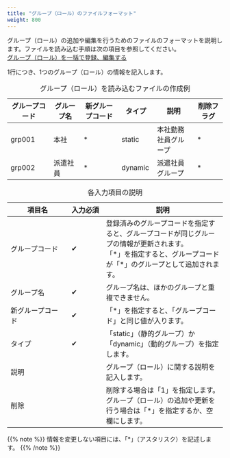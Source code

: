 ```yaml
---
title: "グループ（ロール）のファイルフォーマット"
weight: 800
---
```

グループ（ロール）の追加や編集を行うためのファイルのフォーマットを説明します。ファイルを読み込む手順は次の項目を参照してください。  
[グループ（ロール）を一括で登録、編集する](/general/ja/admin/list_useradmin/list_csv/group.html)

1行につき、1つのグループ（ロール）の情報を記入します。

<table cellspacing="1" cellpadding="1">
    <caption>グループ（ロール）を読み込むファイルの作成例</caption>
    <thead>
        <tr>
            <th width="116" scope="col">グループコード</th>
            <th width="98" scope="col">グループ名</th>
            <th width="139" scope="col">新グループコード</th>
            <th width="70" scope="col">タイプ</th>
            <th width="149" scope="col">説明</th>
            <th width="94" scope="col">削除フラグ</th>
        </tr>
    </thead>
    <tbody>
        <tr>
            <td width="116">grp001</td>
            <td width="98">本社</td>
            <td width="139">&ast;</td>
            <td width="70">static</td>
            <td width="149">本社勤務社員グループ</td>
            <td width="94">&ast;</td>
        </tr>
        <tr>
            <td width="116">grp002</td>
            <td width="98">派遣社員</td>
            <td width="139">&ast;</td>
            <td width="70">dynamic</td>
            <td width="149">派遣社員グループ</td>
            <td width="94">&ast;</td>
        </tr>
    </tbody>
</table>

<table cellspacing="1" cellpadding="1">
    <caption>各入力項目の説明</caption>
    <thead>
        <tr>
            <th width="126" scope="col">項目名</th>
            <th width="65" scope="col">入力必須</th>
            <th scope="col">説明</th>
        </tr>
    </thead>
    <tbody>
        <tr>
            <td width="126">グループコード</td>
            <td width="65">&#10004;</td>
            <td>登録済みのグループコードを指定すると、グループコードが同じグループの情報が更新されます。<br />
            「&ast;」を指定すると、グループコードが「&ast;」のグループとして追加されます。</td>
        </tr>
        <tr>
            <td width="126">グループ名</td>
            <td width="65">&#10004;</td>
            <td>グループ名は、ほかのグループと重複できません。</td>
        </tr>
        <tr>
            <td width="126">新グループコード</td>
            <td width="65">&#10004;</td>
            <td>「&ast;」を指定すると、「グループコード」と同じ値が入ります。</td>
        </tr>
        <tr>
            <td width="126">タイプ</td>
            <td width="65">&#10004;</td>
            <td>「static」（静的グループ）か「dynamic」（動的グループ）を指定します。</td>
        </tr>
        <tr>
            <td width="126">説明</td>
            <td width="65">&nbsp;</td>
            <td>グループ（ロール）に関する説明を記入します。</td>
        </tr>
        <tr>
            <td width="126">削除</td>
            <td width="65">&nbsp;</td>
            <td>削除する場合は「1」を指定します。<br />
            グループ（ロール）の追加や更新を行う場合は「&ast;」を指定するか、空欄にします。</td>
        </tr>
    </tbody>
</table>

{{% note %}}
情報を変更しない項目には、「&ast;」（アスタリスク）を記述します。
{{% /note %}}
